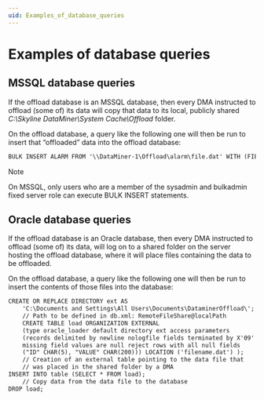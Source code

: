 ```yaml
---
uid: Examples_of_database_queries
---
```


# Examples of database queries

## MSSQL database queries

If the offload database is an MSSQL database, then every DMA instructed to offload (some of) its data will copy that data to its local, publicly shared *C:\\Skyline DataMiner\\System Cache\\Offload* folder.

On the offload database, a query like the following one will then be run to insert that “offloaded” data into the offload database:

```txt
BULK INSERT ALARM FROM '\\DataMiner-1\Offload\alarm\file.dat' WITH (FIELDTERMINATOR = '\t', ROWTERMINATOR = '\n')
```

> [!NOTE]
> On MSSQL, only users who are a member of the sysadmin and bulkadmin fixed server role can execute BULK INSERT statements.

## Oracle database queries

If the offload database is an Oracle database, then every DMA instructed to offload (some of) its data, will log on to a shared folder on the server hosting the offload database, where it will place files containing the data to be offloaded.

On the offload database, a query like the following one will then be run to insert the contents of those files into the database:

```txt
CREATE OR REPLACE DIRECTORY ext AS
    'C:\Documents and Settings\All Users\Documents\DataminerOffload\';
    // Path to be defined in db.xml: RemoteFileShare@localPath
    CREATE TABLE load ORGANIZATION EXTERNAL
    (type oracle_loader default directory ext access parameters
    (records delimited by newline nologfile fields terminated by X'09'
    missing field values are null reject rows with all null fields
    ("ID" CHAR(5), "VALUE" CHAR(200))) LOCATION ('filename.dat') );
    // Creation of an external table pointing to the data file that
    // was placed in the shared folder by a DMA
INSERT INTO table (SELECT * FROM load);
    // Copy data from the data file to the database
DROP load;
```
